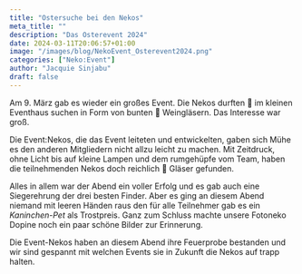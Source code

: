 ```yaml
---
title: "Ostersuche bei den Nekos"
meta_title: ""
description: "Das Osterevent 2024"
date: 2024-03-11T20:06:57+01:00
image: "/images/blog/NekoEvent_Osterevent2024.png"
categories: ["Neko:Event"]
author: "Jacquie Sinjabu"
draft: false
---
```


Am 9. März gab es wieder ein großes Event. Die Nekos durften :egg: im kleinen Eventhaus suchen in Form von bunten :wine_glass: Weingläsern. Das Interesse war groß. 

Die Event:Nekos, die das Event leiteten und entwickelten, gaben sich Mühe es den anderen Mitgliedern nicht allzu leicht zu machen. Mit Zeitdruck, ohne Licht bis auf kleine Lampen und dem rumgehüpfe vom Team, haben die teilnehmenden Nekos doch reichlich :wine_glass: Gläser gefunden.

Alles in allem war der Abend ein voller Erfolg und es gab auch eine Siegerehrung der drei besten Finder. Aber es ging an diesem Abend niemand mit leeren Händen raus den für alle Teilnehmer gab es ein *Kaninchen-Pet* als Trostpreis. Ganz zum Schluss machte unsere Fotoneko Dopine noch ein paar schöne Bilder zur Erinnerung.

Die Event-Nekos haben an diesem Abend ihre Feuerprobe bestanden und wir sind gespannt mit welchen Events sie in Zukunft die Nekos auf trapp halten. 